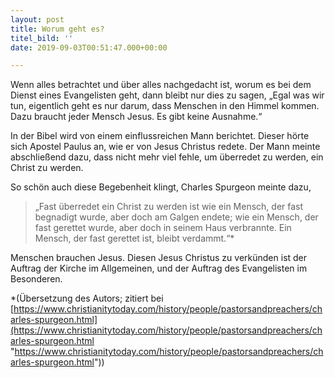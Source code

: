 ```yaml
---
layout: post
title: Worum geht es?
titel_bild: ''
date: 2019-09-03T00:51:47.000+00:00

---
```

Wenn alles betrachtet und über alles nachgedacht ist, worum es bei dem Dienst eines Evangelisten geht, dann bleibt nur dies zu sagen, „Egal was wir tun, eigentlich geht es nur darum, dass Menschen in den Himmel kommen. Dazu braucht jeder Mensch Jesus. Es gibt keine Ausnahme.“

In der Bibel wird von einem einflussreichen Mann berichtet. Dieser hörte sich Apostel Paulus an, wie er von Jesus Christus redete. Der Mann meinte abschließend dazu, dass nicht mehr viel fehle, um überredet zu werden, ein Christ zu werden.

So schön auch diese Begebenheit klingt, Charles Spurgeon meinte dazu,

> „Fast überredet ein Christ zu werden ist wie ein Mensch, der fast begnadigt wurde, aber doch am Galgen endete; wie ein Mensch, der fast gerettet wurde, aber doch in seinem Haus verbrannte. Ein Mensch, der fast gerettet ist, bleibt verdammt.“* 

Menschen brauchen Jesus. Diesen Jesus Christus zu verkünden ist der Auftrag der Kirche im Allgemeinen, und der Auftrag des Evangelisten im Besonderen.

\*(Übersetzung des Autors; zitiert bei [https://www.christianitytoday.com/history/people/pastorsandpreachers/charles-spurgeon.html](https://www.christianitytoday.com/history/people/pastorsandpreachers/charles-spurgeon.html "https://www.christianitytoday.com/history/people/pastorsandpreachers/charles-spurgeon.html"))